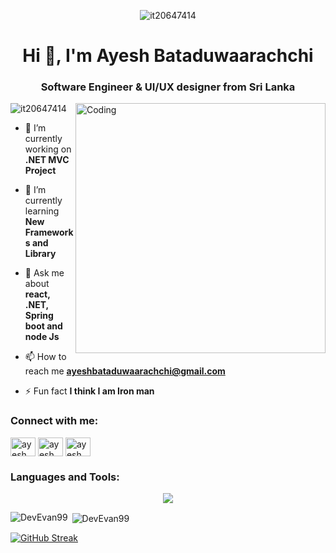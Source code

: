 <p align="center"> <img src="https://miro.medium.com/v2/resize:fit:1400/1*kzyNlgVr0S1rqESP39OQbg.gif" alt="it20647414" /> </p>
<h1 align="center">Hi 👋, I'm Ayesh Bataduwaarachchi</h1>
<h3 align="center">Software Engineer & UI/UX designer from Sri Lanka</h3>
<img align="right" alt="Coding" width="400" src="https://i.pinimg.com/originals/f1/e7/34/f1e734f9cade86fe737a9aa404ad5677.gif">

<p align="left"> <img src="https://komarev.com/ghpvc/?username=it20647414&label=Profile%20views&color=0e75b6&style=flat" alt="it20647414" /> </p>

- 🔭 I’m currently working on **.NET MVC Project**

- 🌱 I’m currently learning **New Frameworks and Library**

- 💬 Ask me about **react, .NET, Spring boot and node Js**

- 📫 How to reach me **ayeshbataduwaarachchi@gmail.com**

- ⚡ Fun fact **I think I am Iron man**

<h3 align="left">Connect with me:</h3>
<p align="left">
<a href="https://www.linkedin.com/in/ayesh-bataduwaarachchi-772208283" target="blank"><img align="center" src="https://raw.githubusercontent.com/rahuldkjain/github-profile-readme-generator/master/src/images/icons/Social/linked-in-alt.svg" alt="ayesh bataduwaarachchi" height="30" width="40" /></a>
<a href="https://web.facebook.com/people/Ayesh-Bataduwaarachchi/pfbid0frMExJqbcKjaqLe8DbMYjdYaYtSCA5U3Z57FHENqFgir1rCm7zpY9waJUUqe74pKl/" target="blank"><img align="center" src="https://raw.githubusercontent.com/rahuldkjain/github-profile-readme-generator/master/src/images/icons/Social/facebook.svg" alt="ayesh bataduwaarachchi" height="30" width="40" /></a>
<a href="https://instagram.com/ayesh bataduwaarachchi" target="blank"><img align="center" src="https://raw.githubusercontent.com/rahuldkjain/github-profile-readme-generator/master/src/images/icons/Social/instagram.svg" alt="ayesh bataduwaarachchi" height="30" width="40" /></a>
</p>

<h3 align="left">Languages and Tools:</h3>
<p align="center">
  <a href="https://skillicons.dev">
    <img src="https://skillicons.dev/icons?i=git,bootstrap,azure,arduino,androidstudio,anaconda,ae,gitlab,github,flask,firebase,figma,dotnet,css,codepen,cloudflare,cs,unity,tensorflow,react,py,pr,postman,ps,mysql,js,java,idea,html,gitlab,github,flask,firebase,tailwind,ts,vite,vscode,windows,mongodb,nodejs,npm,opencv,powershell,stackoverflow,selenium" />
  </a>
</p>

<p><img align="left" src="https://github-readme-stats.vercel.app/api/top-langs/?username=DevEvan99&layout=donut-vertical" alt="DevEvan99" /></p>

<p>&nbsp;<img align="center" src="https://github-readme-stats.vercel.app/api?username=DevEvan99&show_icons=true&locale=en&theme=tokyonight" alt="DevEvan99" /></p>

<a href="https://git.io/streak-stats"><img src="https://streak-stats.demolab.com?user=DevEvan99&theme=react&hide_border=true" alt="GitHub Streak" /></a>
